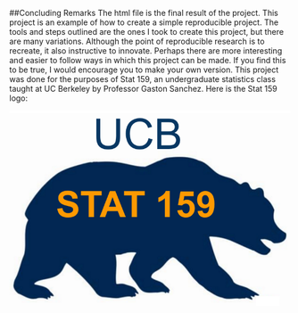 ##Concluding Remarks
The html file is the final result of the project. This project is an example of how to create a simple reproducible project. The tools and steps outlined are the ones I took to create this project, but there are many variations. Although the point of reproducible research is to recreate, it also instructive to innovate. Perhaps there are more interesting and easier to follow ways in which this project can be made. If you find this to be true, I would encourage you to make your own version.
This project was done for the purposes of Stat 159, an undergraduate statistics class taught at UC Berkeley by Professor Gaston Sanchez. Here is the Stat 159 logo:

![Stat 159 Logo](../../images/stat159-logo.png)

